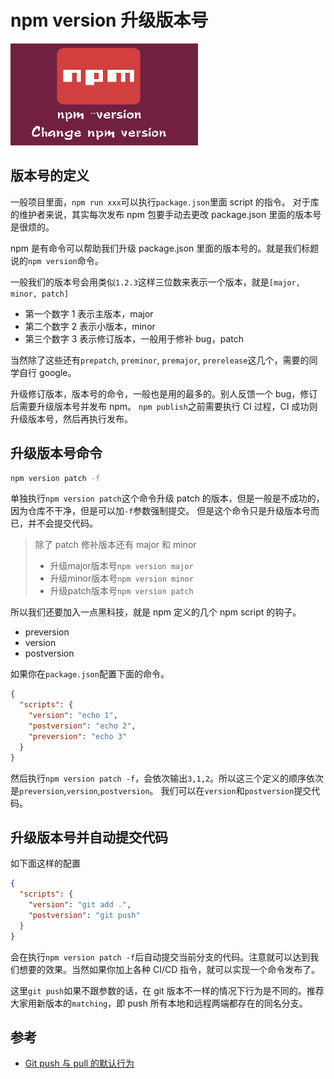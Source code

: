 # npm version 升级版本号

![npm version](https://raw.githubusercontent.com/ManfredHu/manfredHu.github.io/master/images/npm-version.png)

## 版本号的定义

一般项目里面，`npm run xxx`可以执行`package.json`里面 script 的指令。
对于库的维护者来说，其实每次发布 npm 包要手动去更改 package.json 里面的版本号是很烦的。

npm 是有命令可以帮助我们升级 package.json 里面的版本号的。就是我们标题说的`npm version`命令。

一般我们的版本号会用类似`1.2.3`这样三位数来表示一个版本，就是`[major, minor, patch]`

- 第一个数字 1 表示主版本，major
- 第二个数字 2 表示小版本，minor
- 第三个数字 3 表示修订版本，一般用于修补 bug，patch

当然除了这些还有`prepatch`, `preminor`, `premajor`, `prerelease`这几个，需要的同学自行 google。

升级修订版本，版本号的命令，一般也是用的最多的。别人反馈一个 bug，修订后需要升级版本号并发布 npm。
`npm publish`之前需要执行 CI 过程，CI 成功则升级版本号，然后再执行发布。

## 升级版本号命令

```bash
npm version patch -f
```

单独执行`npm version patch`这个命令升级 patch 的版本，但是一般是不成功的，因为仓库不干净，但是可以加`-f`参数强制提交。
但是这个命令只是升级版本号而已，并不会提交代码。

> 除了 patch 修补版本还有 major 和 minor
>
> - 升级major版本号`npm version major`
> - 升级minor版本号`npm version minor`
> - 升级patch版本号`npm version patch`

所以我们还要加入一点黑科技，就是 npm 定义的几个 npm script 的钩子。

- preversion
- version
- postversion

如果你在`package.json`配置下面的命令。

```json
{
  "scripts": {
    "version": "echo 1",
    "postversion": "echo 2",
    "preversion": "echo 3"
  }
}
```

然后执行`npm version patch -f`，会依次输出`3,1,2`。所以这三个定义的顺序依次是`preversion`,`version`,`postversion`。
我们可以在`version`和`postversion`提交代码。

## 升级版本号并自动提交代码

如下面这样的配置

```json
{
  "scripts": {
    "version": "git add .",
    "postversion": "git push"
  }
}
```

会在执行`npm version patch -f`后自动提交当前分支的代码。注意就可以达到我们想要的效果。当然如果你加上各种 CI/CD 指令，就可以实现一个命令发布了。

这里`git push`如果不跟参数的话，在 git 版本不一样的情况下行为是不同的。推荐大家用新版本的`matching`，即 push 所有本地和远程两端都存在的同名分支。

## 参考

- [Git push 与 pull 的默认行为](http://blog.angular.in/git-pushmo-ren-fen-zhi/)
